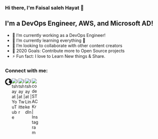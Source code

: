 ### Hi there, I'm Faisal saleh Hayat 👋

## I'm a DevOps Engineer, AWS, and Microsoft AD!

- 🔭 I’m currently working as a DevOps Engineer!
- 🌱 I’m currently learning everything 🤣
- 👯 I’m looking to collaborate with other content creators
- 🥅 2020 Goals: Contribute more to Open Source projects
- ⚡ Fun fact: I love to Learn New things & Share.

### Connect with me:

[<img align="left" alt="itshayat.com" width="22px" src="https://raw.githubusercontent.com/iconic/open-iconic/master/svg/globe.svg" />][website]
[<img align="left" alt="itshayat | YouTube" width="22px" src="https://cdn.jsdelivr.net/npm/simple-icons@v3/icons/youtube.svg" />][youtube]
[<img align="left" alt="itshayat | Twitter" width="22px" src="https://cdn.jsdelivr.net/npm/simple-icons@v3/icons/twitter.svg" />][twitter]
[<img align="left" alt="itshayat | LinkedIn" width="22px" src="https://cdn.jsdelivr.net/npm/simple-icons@v3/icons/linkedin.svg" />][linkedin]
[<img align="left" alt="codeSTACKr | Instagram" width="22px" src="https://cdn.jsdelivr.net/npm/simple-icons@v3/icons/instagram.svg" />][instagram]

## <br />

[website]: https://itshayat.com
[twitter]: https://twitter.com/itshayatoffical
[youtube]: https://youtube.com/itshayat
[instagram]: https://instagram.com/itshayatoffical
[linkedin]: https://linkedin.com/in/itshayat
